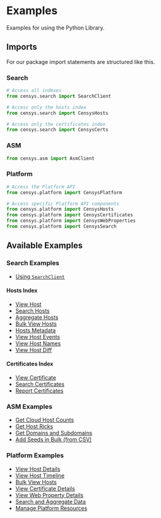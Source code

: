 # Examples

Examples for using the Python Library.

## Imports

For our package import statements are structured like this.

### Search

```python
# Access all indexes
from censys.search import SearchClient

# Access only the hosts index
from censys.search import CensysHosts

# Access only the certificates index
from censys.search import CensysCerts
```

### ASM

```python
from censys.asm import AsmClient
```

### Platform

```python
# Access the Platform API
from censys.platform import CensysPlatform

# Access specific Platform API components
from censys.platform import CensysHosts
from censys.platform import CensysCertificates
from censys.platform import CensysWebProperties
from censys.platform import CensysSearch
```

## Available Examples

### Search Examples

- [Using `SearchClient`](search/search_client.py)

#### Hosts Index

- [View Host](search/view_host.py)
- [Search Hosts](search/search_hosts.py)
- [Aggregate Hosts](search/aggregate_hosts.py)
- [Bulk View Hosts](search/bulk_view_hosts.py)
- [Hosts Metadata](search/metadata_hosts.py)
- [View Host Events](search/view_host_events.py)
- [View Host Names](search/view_host_names.py)
- [View Host Diff](search/view_host_diff.py)

#### Certificates Index

- [View Certificate](search/view_cert.py)
- [Search Certificates](search/search_certs.py)
- [Report Certificates](search/report_certs.py)

### ASM Examples

- [Get Cloud Host Counts](asm/cloud_host_count.py)
- [Get Host Ricks](asm/get_host_risks.py)
- [Get Domains and Subdomains](asm/get_subdomains.py)
- [Add Seeds in Bulk (from CSV)](asm/add_seeds_bulk.py)

### Platform Examples

- [View Host Details](platform/view_host.py)
- [View Host Timeline](platform/host_timeline.py)
- [Bulk View Hosts](platform/bulk_view_hosts.py)
- [View Certificate Details](platform/view_certificates.py)
- [View Web Property Details](platform/view_webproperties.py)
- [Search and Aggregate Data](platform/search.py)
- [Manage Platform Resources](platform/resource_management.py)
